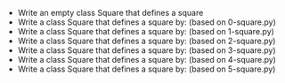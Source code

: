* Write an empty class Square that defines a square
* Write a class Square that defines a square by: (based on 0-square.py)
* Write a class Square that defines a square by: (based on 1-square.py)
* Write a class Square that defines a square by: (based on 2-square.py)
* Write a class Square that defines a square by: (based on 3-square.py)
* Write a class Square that defines a square by: (based on 4-square.py)
* Write a class Square that defines a square by: (based on 5-square.py)
